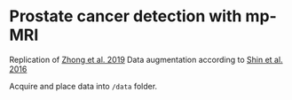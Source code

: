# Prostate cancer detection with mp-MRI

Replication of [Zhong et al. 2019](https://pubmed.ncbi.nlm.nih.gov/30460529/)
Data augmentation according to [Shin et al. 2016](https://www.ncbi.nlm.nih.gov/pmc/articles/PMC4890616/pdf/35tmi05-shin-2528162.pdf)

Acquire and place data into `/data` folder.
